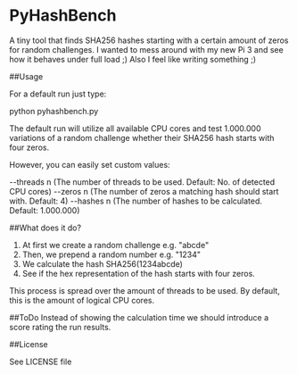 # PyHashBench
A tiny tool that finds SHA256 hashes starting with a certain amount of zeros for random challenges. I wanted to mess around with my new Pi 3 and see how it behaves under full load ;) Also I feel like writing something ;)

##Usage

For a default run just type:

  python pyhashbench.py

The default run will utilize all available CPU cores and test 1.000.000 variations of a random challenge whether their SHA256 hash starts with four zeros.

However, you can easily set custom values:

  --threads n   (The number of threads to be used. Default: No. of detected CPU cores)
  --zeros n     (The number of zeros a matching hash should start with. Default: 4)
  --hashes n    (The number of hashes to be calculated. Default: 1.000.000)

##What does it do?
1. At first we create a random challenge e.g. "abcde"
2. Then, we prepend a random number e.g. "1234"
3. We calculate the hash SHA256(1234abcde)
4. See if the hex representation of the hash starts with four zeros.

This process is spread over the amount of threads to be used. By default, this is the amount of logical CPU cores.

##ToDo
Instead of showing the calculation time we should introduce a score rating the run results.

##License

See LICENSE file
